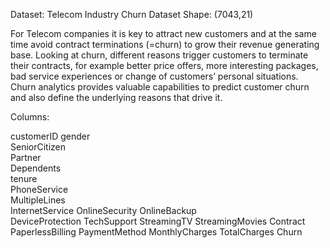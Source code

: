 Dataset: Telecom Industry Churn Dataset
Shape: (7043,21)

For Telecom companies it is key to attract new customers and at the same time avoid contract terminations (=churn) to grow their revenue generating base. Looking at churn, different reasons trigger customers to terminate their contracts, for example better price offers, more interesting packages, bad service experiences or change of customers’ personal situations.  Churn analytics provides valuable capabilities to predict customer churn and also define the underlying reasons that drive it.

Columns:

customerID 
gender  
SeniorCitizen   
Partner      
Dependents      
tenure      
PhoneService   
MultipleLines  
InternetService 
OnlineSecurity 
OnlineBackup  
DeviceProtection 
TechSupport 
StreamingTV 
StreamingMovies 
Contract 
PaperlessBilling 
PaymentMethod
MonthlyCharges
TotalCharges
Churn
